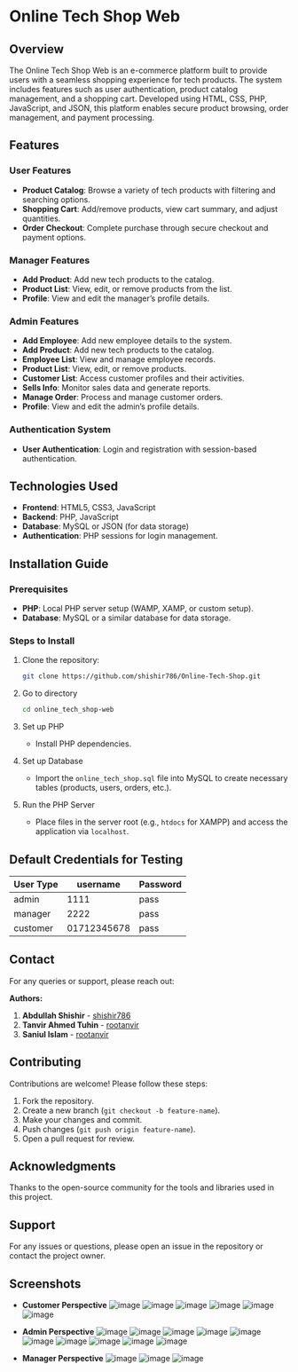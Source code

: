 # Online Tech Shop Web

## Overview
The Online Tech Shop Web is an e-commerce platform built to provide users with a seamless shopping experience for tech products. The system includes features such as user authentication, product catalog management, and a shopping cart. Developed using HTML, CSS, PHP, JavaScript, and JSON, this platform enables secure product browsing, order management, and payment processing.

## Features

### User Features
- **Product Catalog**: Browse a variety of tech products with filtering and searching options.
- **Shopping Cart**: Add/remove products, view cart summary, and adjust quantities.
- **Order Checkout**: Complete purchase through secure checkout and payment options.

### Manager Features

- **Add Product**: Add new tech products to the catalog.
- **Product List**: View, edit, or remove products from the list.
- **Profile**: View and edit the manager’s profile details.

### Admin Features
- **Add Employee**: Add new employee details to the system.
- **Add Product**: Add new tech products to the catalog.
- **Employee List**: View and manage employee records.
- **Product List**: View, edit, or remove products.
- **Customer List**: Access customer profiles and their activities.
- **Sells Info**: Monitor sales data and generate reports.
- **Manage Order**: Process and manage customer orders.
- **Profile**: View and edit the admin’s profile details.



### Authentication System
- **User Authentication**: Login and registration with session-based authentication.

## Technologies Used
- **Frontend**: HTML5, CSS3, JavaScript
- **Backend**: PHP, JavaScript
- **Database**: MySQL or JSON (for data storage)
- **Authentication**: PHP sessions for login management.

## Installation Guide

### Prerequisites
- **PHP**: Local PHP server setup (WAMP, XAMP, or custom setup).
- **Database**: MySQL or a similar database for data storage.

### Steps to Install
1. Clone the repository:
   ```bash
   git clone https://github.com/shishir786/Online-Tech-Shop.git
    ```
2. Go to directory
    ```bash
   cd online_tech_shop-web
   ```

3. Set up PHP
   - Install PHP dependencies.

4. Set up Database
   - Import the `online_tech_shop.sql` file into MySQL to create necessary tables (products, users, orders, etc.).


5. Run the PHP Server
   - Place files in the server root (e.g., `htdocs` for XAMPP) and access the application via `localhost`.

## Default Credentials for Testing

| User Type|    username  | Password |
|----------|--------------|----------|
| admin    |  1111        | pass     |
| manager  |  2222        | pass     |
| customer |  01712345678 | pass     |




## Contact

For any queries or support, please reach out:

**Authors:**
1. **Abdullah Shishir** - [shishir786](https://github.com/shishir786)
2. **Tanvir Ahmed Tuhin** - [rootanvir](https://github.com/rootanvir)
3. **Saniul Islam** - [rootanvir](https://github.com/rootanvir)


## Contributing
Contributions are welcome! Please follow these steps:
1. Fork the repository.
2. Create a new branch (`git checkout -b feature-name`).
3. Make your changes and commit.
4. Push changes (`git push origin feature-name`).
5. Open a pull request for review.


## Acknowledgments
Thanks to the open-source community for the tools and libraries used in this project.

## Support
For any issues or questions, please open an issue in the repository or contact the project owner.


## Screenshots
- **Customer Perspective**
  ![image](https://github.com/user-attachments/assets/1b44baee-e1b9-4324-bf93-f311ff83a041)
  ![image](https://github.com/user-attachments/assets/0b43766f-2756-40f0-8c06-d8f5053a6e03)
  ![image](https://github.com/user-attachments/assets/484db826-5bf8-4206-b199-bef7a85735dc)
  ![image](https://github.com/user-attachments/assets/65b92e3c-9336-4000-b277-599582cd6d39)
  ![image](https://github.com/user-attachments/assets/94938b8a-c6cd-42c0-863e-3c3b64ddeb0e)
  ![image](https://github.com/user-attachments/assets/ef0a818a-ddbf-4f57-8f78-e8f4ed6b0147)



- **Admin Perspective**
  ![image](https://github.com/user-attachments/assets/0146028d-bda1-4e13-8c23-6c041e492717)
  ![image](https://github.com/user-attachments/assets/444f5bdd-aa31-4727-a681-05046f2fd1a9)
  ![image](https://github.com/user-attachments/assets/78b508a8-fe21-4687-bcef-3bc489dc59bd)
  ![image](https://github.com/user-attachments/assets/86baa305-e5b3-4f06-9db7-21e2d14bddef)
  ![image](https://github.com/user-attachments/assets/c7fc9fc5-a7cb-46cb-9d67-ac386fd53777)
  ![image](https://github.com/user-attachments/assets/8cdd2df2-9ce1-40fd-893b-fd68ff764d32)
  ![image](https://github.com/user-attachments/assets/318cf43a-57d1-4dd7-ae02-24edbd300712)
  ![image](https://github.com/user-attachments/assets/bed872d7-c27e-4cf6-b7c1-5d0c867b07f1)
  ![image](https://github.com/user-attachments/assets/e4abc433-78c6-4d17-905d-1a0c92841b09)
  ![image](https://github.com/user-attachments/assets/d2ae4826-3803-41c9-a543-3aab65b627a9)


- **Manager Perspective**
  ![image](https://github.com/user-attachments/assets/14cf0bb2-8e9f-45a9-9f1c-31f98a1bd703)
  ![image](https://github.com/user-attachments/assets/856f52cf-4219-4d0d-8e0e-cae06c3a9621)
  ![image](https://github.com/user-attachments/assets/5bbb2a62-fef1-4e61-b1d6-191727a06d5d)

